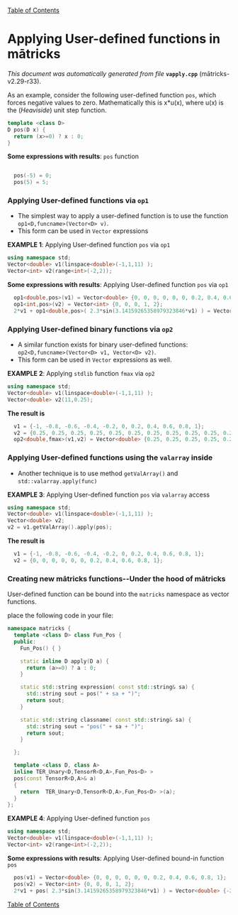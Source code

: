 
[Table of Contents](README.md)


# Applying User-defined functions in mātricks
_This document was automatically generated from file_ **`vapply.cpp`** (mātricks-v2.29-r33).

As an example, consider the following user-defined function `pos`, which forces negative values to zero.  Mathematically this is x*u(x), where u(x) is the (_Heaviside_) unit step function. 

```C++
template <class D> 
D pos(D x) {
  return (x>=0) ? x : 0;
}
```

**Some expressions with results**: `pos` function
```C++

  pos(-5) = 0; 
  pos(5) = 5; 
```


### Applying User-defined functions via `op1`

* The simplest way to apply a user-defined function is to use the function `op1<D,funcname>(Vector<D> v)`.
* This form can be used in `Vector` expressions

**EXAMPLE 1**: Applying User-defined function `pos` via `op1`

```C++
using namespace std;
Vector<double> v1(linspace<double>(-1,1,11) );
Vector<int> v2(range<int>(-2,2));
```

**Some expressions with results**: Applying User-defined function `pos` via `op1`
```C++
  op1<double,pos>(v1) = Vector<double> {0, 0, 0, 0, 0, 0, 0.2, 0.4, 0.6, 0.8, 1}; 
  op1<int,pos>(v2) = Vector<int> {0, 0, 0, 1, 2}; 
  2*v1 + op1<double,pos>( 2.3*sin(3.14159265358979323846*v1) ) = Vector<double> {-2, -1.6, -1.2, -0.8, -0.4, 0, 1.75191, 2.98743, 3.38743, 2.95191, 2}; 
```


### Applying User-defined binary functions via `op2`

* A similar function exists for binary user-defined functions: `op2<D,funcname>(Vector<D> v1, Vector<D> v2)`.
* This form can be used in `Vector` expressions as well.

**EXAMPLE 2**: Applying `stdlib` function `fmax` via `op2`
```C++
using namespace std;
Vector<double> v1(linspace<double>(-1,1,11) );
Vector<double> v2(11,0.25);
```

**The result is**
```C++
  v1 = {-1, -0.8, -0.6, -0.4, -0.2, 0, 0.2, 0.4, 0.6, 0.8, 1}; 
  v2 = {0.25, 0.25, 0.25, 0.25, 0.25, 0.25, 0.25, 0.25, 0.25, 0.25, 0.25}; 
  op2<double,fmax>(v1,v2) = Vector<double> {0.25, 0.25, 0.25, 0.25, 0.25, 0.25, 0.25, 0.4, 0.6, 0.8, 1}; 
```

### Applying User-defined functions using the `valarray` inside
* Another technique is to use method `getValArray()` and `std::valarray.apply(func)`

**EXAMPLE 3**: Applying User-defined function `pos` via `valarray` access
```C++
using namespace std;
Vector<double> v1(linspace<double>(-1,1,11) );
Vector<double> v2;
v2 = v1.getValArray().apply(pos);
```

**The result is**
```C++
  v1 = {-1, -0.8, -0.6, -0.4, -0.2, 0, 0.2, 0.4, 0.6, 0.8, 1}; 
  v2 = {0, 0, 0, 0, 0, 0, 0.2, 0.4, 0.6, 0.8, 1}; 
```



### Creating new mātricks functions--Under the hood of mātricks

User-defined function can be bound into the `matricks` namespace as vector functions.

place the following code in your file:
```C++
namespace matricks { 
  template <class D> class Fun_Pos {
  public:
    Fun_Pos() { }

    static inline D apply(D a) { 
      return (a>=0) ? a : 0; 
    }

    static std::string expression( const std::string& sa) {
      std::string sout = pos(" + sa + ")";
      return sout;
    }

    static std::string classname( const std::string& sa) {
      std::string sout = "pos(" + sa + ")";
      return sout;
    }

  };

  template <class D, class A> 
  inline TER_Unary<D,TensorR<D,A>,Fun_Pos<D> > 
  pos(const TensorR<D,A>& a)
  {
    return  TER_Unary<D,TensorR<D,A>,Fun_Pos<D> >(a);
  }
};

```
**EXAMPLE 4**: Applying User-defined function `pos`
```C++
using namespace std;
Vector<double> v1(linspace<double>(-1,1,11) );
Vector<int> v2(range<int>(-2,2));
```

**Some expressions with results**: Applying User-defined bound-in function `pos` 
```C++
  pos(v1) = Vector<double> {0, 0, 0, 0, 0, 0, 0.2, 0.4, 0.6, 0.8, 1}; 
  pos(v2) = Vector<int> {0, 0, 0, 1, 2}; 
  2*v1 + pos( 2.3*sin(3.14159265358979323846*v1) ) = Vector<double> {-2, -1.6, -1.2, -0.8, -0.4, 0, 1.75191, 2.98743, 3.38743, 2.95191, 2}; 
```


[Table of Contents](README.md)
